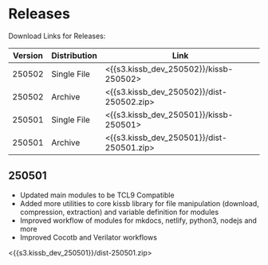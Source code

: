 # Releases

Download Links for Releases:

| Version | Distribution | Link |
|----|----|----|
| 250502 | Single File | <{{s3.kissb_dev_250502}}/kissb-250502> |
| 250502 | Archive | <{{s3.kissb_dev_250502}}/dist-250502.zip> |
| 250501 | Single File | <{{s3.kissb_dev_250501}}/kissb-250501> |
| 250501 | Archive | <{{s3.kissb_dev_250501}}/dist-250501.zip> |



## 250501

* Updated main modules to be TCL9 Compatible
* Added more utilities to core kissb library for file manipulation (download, compression, extraction) and variable definition for modules
* Improved workflow of modules for mkdocs, netlify, python3, nodejs and more
* Improved Cocotb and Verilator workflows

<{{s3.kissb_dev_250501}}/dist-250501.zip>
